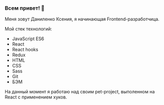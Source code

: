 ### Всем привет! 👋
Меня зовут Даниленко Ксения, я начинающая Frontend-разработчица.  

Мой стек технологий: 
- JavaScript ES6
- React
- React hooks
- Redux
- HTML
- CSS
- Sass
- Git
- БЭМ
 
 На данный момент я работаю над своим pet-project, выполенном на React с применением хуков. 


<!--
**KseniiaDanilenko/KseniiaDanilenko** is a ✨ _special_ ✨ repository because its `README.md` (this file) appears on your GitHub profile.

Here are some ideas to get you started:

- 🔭 I’m currently working on ...
- 🌱 I’m currently learning ...
- 👯 I’m looking to collaborate on ...
- 🤔 I’m looking for help with ...
- 💬 Ask me about ...
- 📫 How to reach me: ...
- 😄 Pronouns: ...
- ⚡ Fun fact: ...
-->
